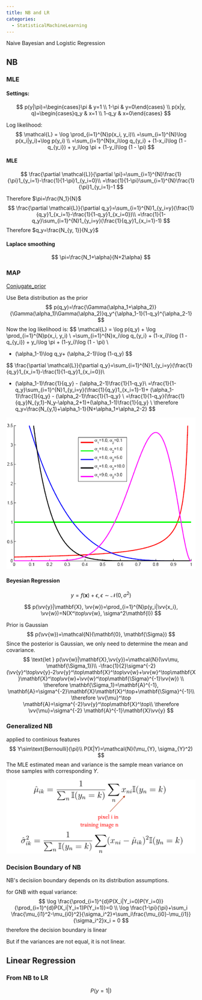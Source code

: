 ```yaml
---
title: NB and LR
categories:
  - StatisticalMachineLearning
---
```




Naive Bayesian and Logistic Regression

<!-- more -->

## NB

### MLE

#### Settings:

$$
p(y|\pi)=\begin{cases}\pi & y=1 \\ 1-\pi & y=0\end{cases} \\
p(x|y, q)=\begin{cases}q_y & x=1 \\ 1-q_y & x=0\end{cases}
$$

Log likelihood:
$$
\mathcal{L} = \log \prod_{i=1}^{N}p(x_i, y_i)\\
=\sum_{i=1}^{N}\log p(x_i|y_i)+\log p(y_i) \\
=\sum_{i=1}^{N}x_i\log q_{y_i} + (1-x_i)\log (1 - q_{y_i}) + y_i\log \pi + (1-y_i)\log (1 - \pi)
$$

#### MLE

$$
\frac{\partial \mathcal{L}}{\partial \pi}=\sum_{i=1}^{N}\frac{1}{\pi}1_{y_i=1}-\frac{1}{1-\pi}1_{y_i=0}\\
=\frac{1}{1-\pi}\sum_{i=1}^{N}\frac{1}{\pi}1_{y_i=1}-1
$$

Therefore $\pi=\frac{N_1}{N}$
$$
\frac{\partial \mathcal{L}}{\partial q_y}=\sum_{i=1}^{N}1_{y_i=y}(\frac{1}{q_y}1_{x_i=1}-\frac{1}{1-q_y}1_{x_i=0})\\
=\frac{1}{1-q_y}\sum_{i=1}^{N}1_{y_i=y}(\frac{1}{q_y}1_{x_i=1}-1)
$$
Therefore $q_y=\frac{N_{y, 1}}{N_y}$

#### Laplace smoothing

$$
\pi=\frac{N_1+\alpha}{N+2\alpha}
$$

### MAP

[Conjugate_prior](https://en.wikipedia.org/wiki/Conjugate_prior)

Use Beta distribution as the prior
$$
p(q_y)=\frac{\Gamma(\alpha_1+\alpha_2)}{\Gamma(\alpha_1)\Gamma(\alpha_2)}q_y^{\alpha_1-1}(1-q_y)^{\alpha_2-1}
$$
Now the log likelihood is:
$$
\mathcal{L} = \log p(q_y) + \log \prod_{i=1}^{N}p(x_i, y_i) \\
=\sum_{i=1}^{N}x_i\log q_{y_i} + (1-x_i)\log (1 - q_{y_i}) + y_i\log \pi + (1-y_i)\log (1 - \pi) \\
+ (\alpha_1-1)\log q_y+ (\alpha_2-1)\log (1-q_y)
$$

$$
\frac{\partial \mathcal{L}}{\partial q_y}=\sum_{i=1}^{N}1_{y_i=y}(\frac{1}{q_y}1_{x_i=1}-\frac{1}{1-q_y}1_{x_i=0})\\
+ (\alpha_1-1)\frac{1}{q_y} - (\alpha_2-1)\frac{1}{1-q_y}\\
=\frac{1}{1-q_y}\sum_{i=1}^{N}1_{y_i=y}(\frac{1}{q_y}1_{x_i=1}-1)+ (\alpha_1-1)\frac{1}{q_y} - (\alpha_2-1)\frac{1}{1-q_y} \\
=\frac{1}{1-q_y}(\frac{1}{q_y}N_{y,1}-N_y-\alpha_2+1)+(\alpha_1-1)\frac{1}{q_y} \\
\therefore q_y=\frac{N_{y,1}+\alpha_1-1}{N+\alpha_1+\alpha_2-2}
$$

![image-20190418201126654](nb_and_lr/image-20190418201126654.png)

#### Beyesian Regression

$$
\newcommand{\vv}[1]{\boldsymbol{#1}}
y=f(\vv{x})+\epsilon, \epsilon \sim \mathcal{N}(0, \sigma^2)
$$

$$
p(\vv{y}|\mathbf{X}, \vv{w})=\prod_{i=1}^{N}p(y_i|\vv{x_i}, \vv{w})=N(X^\top\vv{w}, \sigma^2\mathbf{I})
$$

Prior is Gaussian
$$
p(\vv{w})=\mathcal{N}(\mathbf{0}, \mathbf{\Sigma})
$$
Since the posterior is Gaussian, we only need to determine the mean and covariance.
$$
\text{let } p(\vv{w}|\mathbf{X},\vv{y})=\mathcal{N}(\vv\mu, \mathbf{\Sigma_1})\\
-\frac{1}{2}\sigma^{-2}(\vv{y}^\top\vv{y}-2\vv{y}^\top\mathbf{X}^\top\vv{w}+\vv{w}^\top\mathbf{X}\mathbf{X}^\top\vv{w}+\vv{w}^\top\mathbf{\Sigma}^{-1}\vv{w}) \\
\therefore \mathbf{\Sigma_1}=\mathbf{A}^{-1}, \mathbf{A}=\sigma^{-2}\mathbf{X}\mathbf{X}^\top+\mathbf{\Sigma}^{-1}\\
\therefore \vv{\mu}^\top \mathbf{A}=\sigma^{-2}\vv{y}^\top\mathbf{X}^\top\\
\therefore \vv{\mu}=\sigma^{-2} \mathbf{A}^{-1}\mathbf{X}\vv{y}
$$
### Generalized NB

applied to continious features
$$
Y\sim\text{Bernoulli}(\pi)\\
P(X|Y)=\mathcal{N}(\mu_{Y}, \sigma_{Y}^2)
$$
The MLE estimated mean and variance is the sample mean variance on those samples with corresponding $Y$.

![image-20190418212303876](nb_and_lr/image-20190418212303876.png)

### Decision Boundary of NB

NB's decisiion boundary depends on its distribution assumptions.

for GNB with equal variance:
$$
\log \frac{\prod_{i=1}^{d}P(X_i|Y_i=0)P(Y_i=0)}{\prod_{i=1}^{d}P(X_i|Y_i=1)P(Y_i=1)}=0 \\
\log \frac{1-\pi}{\pi}+\sum_i \frac{\mu_{i1}^2-\mu_{i0}^2}{\sigma_i^2}+\sum_i\frac{\mu_{i0}-\mu_{i1}}{\sigma_i^2}x_i = 0
$$
therefore the decision boundary is linear

But if the variances are not equal, it is not linear.

## Linear Regression

### From NB to LR

$$
P(y=1|)
$$

